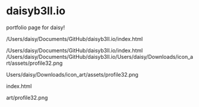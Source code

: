 # daisyb3ll.io
portfolio page for daisy! 


/Users/daisy/Documents/GitHub/daisyb3ll.io/index.html

/Users/daisy/Documents/GitHub/daisyb3ll.io/index.html
/Users/daisy/Documents/GitHub/daisyb3ll.io/Users/daisy/Downloads/icon_art/assets/profile32.png

Users/daisy/Downloads/icon_art/assets/profile32.png


index.html

art/profile32.png
